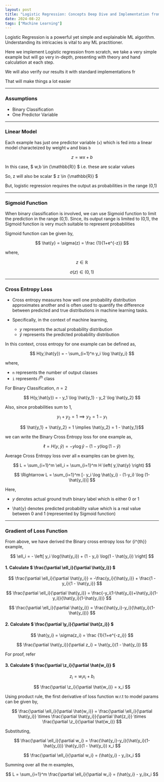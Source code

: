 ```yaml
---
layout: post
title: "Logistic Regression: Concepts Deep Dive and Implementation from Scratch"
date: 2024-08-22
tags: ["Machine Learning"]
---
```


Logistic Regression is a powerful yet simple and explainable ML algorithm. Understanding its intricacies is vital to any ML practitioner.

Here we implement Logistic regression from scratch, we take a very simple example but will go very in-depth, presenting with theory and hand calculation at each step. 

We will also verify our results it with standard implementations fr 

That will make things a lot easier

---
### Assumptions

- Binary Classification
- One Predictor Variable

---
### Linear Model

Each example has just one predictor variable (`x`) which is fed into a linear model characteized by weight `w` and bias `b`

$$ z = w x + b $$

In this case, $ w,b \in {\mathbb{R}} $ i.e. these are scalar values

So, z will also be scalar $ z \in {\mathbb{R}} $

But, logistic regression requires the output as probabilities in the range (0,1)

---
### Sigmoid Function

When binary classification is involved, we can use Sigmoid function to limit the prediction in the range (0,1). 
Since, its output range is limited to (0,1), the Sigmoid function is very much suitable to represent probabilities

Sigmoid function can be given by,

$$ \hat{y} = \sigma(z) = \frac {1}{1+e^{-z}} $$

where, 

$$ z \in {\mathbb{R}} $$

$$ \sigma(z) \in (0,1) $$

---
### Cross Entropy Loss

- Cross entropy measures how well one probability distribution approximates another and is often used to quantify the difference between predicted and true distributions in machine learning tasks.

- Specifically, in the context of machine learning, 
    - $y$ represents the actual probability distribution 
    - $\hat{y}$ represents the predicted probability distribution

In this context, cross entropy for one example can be defined as,

$$ H(y,\hat{y}) = - \sum_{i=1}^n y_i \log \hat{y_i} $$

where, 
- `n` represents the number of output classes 
- `i` represents $i^{th}$ class

For Binary Classification, $n = 2$

$$ H(y,\hat{y}) = - y_1 \log \hat{y_1} - y_2 \log \hat{y_2} $$

Also, since probabilities sum to 1,

$$ y_1 + y_2 = 1 \implies y_2 = 1 - y_1 $$

$$ \hat{y_1} + \hat{y_2} = 1 \implies \hat{y_2} = 1 - \hat{y_1}$$

we can write the Binary Cross Entropy loss for one example as,

$$ \ell = H \left( y,\hat{y} \right) = - y \log \hat{y} - (1-y) \log (1-\hat{y}) $$

Average Cross Entropy loss over all `m` examples can be given by,

$$ L = \sum_{i=1}^m \ell_i = \sum_{i=1}^m H \left( y,\hat{y} \right) $$ 

$$ \Rightarrow L = \sum_{i=1}^m [- y_i \log \hat{y_i} - (1-y_i) \log (1-\hat{y_i})] $$

Here,
- $y$ denotes actual ground truth binary label which is either 0 or 1 

- \hat{y} denotes predicted probability value which is a real value between 0 and 1 (represented by Sigmoid function)

---

### Gradient of Loss Function

From above, we have derived the Binary cross entropy loss for {i^{th}} example,

$$ \ell_i = - \left[ y_i \log(\hat{y_i}) + (1 - y_i) \log(1 - \hat{y_i}) \right] $$

#### 1. Calculate $ \frac{\partial \ell_i}{\partial \hat{y_i}} $

$$ \frac{\partial \ell_i}{\partial \hat{y_i}} = -\frac{y_i}{\hat{y_i}} + \frac{1 - y_i}{1 - \hat{y_i}} $$

$$ \frac{\partial \ell_i}{\partial \hat{y_i}} = \frac{-y_i(1-\hat{y_i})+\hat{y_i}(1-y_i)}{\hat{y_i}(1-\hat{y_i})} $$

$$ \frac{\partial \ell_i}{\partial \hat{y_i}} = \frac{\hat{y_i}-y_i}{\hat{y_i}(1-\hat{y_i})} $$

#### 2. Calculate $ \frac{\partial \y_i}{\partial \hat{z_i}} $

$$ \hat{y_i} = \sigma(z_i) = \frac {1}{1+e^{-z_i}} $$

$$ \frac{\partial \hat{y_i}}{\partial z_i} = \hat{y_i}(1 - \hat{y_i}) $$

For proof, refer []()

#### 3. Calculate $ \frac{\partial \z_i}{\partial \hat{w_i}} $

$$ z_i = w_ix_i + b_i $$

$$ \frac{\partial \z_i}{\partial \hat{w_i}} = x_i $$


Using product rule, the first derivative of loss function w.r.t to model params can be given by,

$$ \frac{\partial \ell_i}{\partial \hat{w_i}} = \frac{\partial \ell_i}{\partial \hat{y_i}} \times \frac{\partial \hat{y_i}}{\partial \hat{z_i}} \times \frac{\partial \z_i}{\partial \hat{w_i}} $$

Substituting,

$$ \frac{\partial \ell_i}{\partial w_i} = \frac{\hat{y_i}-y_i}{\hat{y_i}(1-\hat{y_i})} \hat{y_i}(1 - \hat{y_i}) x_i $$

$$ \frac{\partial \ell_i}{\partial w_i} = (\hat{y_i} - y_i)x_i $$

Summing over all the m examples,

$$ L = \sum_{i=1}^m \frac{\partial \ell_i}{\partial w_i} = (\hat{y_i} - y_i)x_i $$